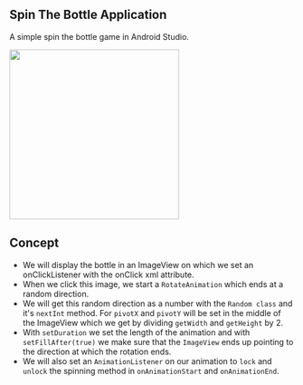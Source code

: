 ## Spin The Bottle Application
A simple spin the bottle game in Android Studio.

<img src="./img/demo.png" width="300" />

## Concept 
- We will display the bottle in an ImageView on which we set an onClickListener with the onClick xml attribute. 
- When we click this image, we start a `RotateAnimation` which ends at a random direction.
- We will get this random direction as a number with the `Random class` and it's `nextInt` method. For `pivotX` and `pivotY` will be set in the middle of the ImageView which we get by dividing `getWidth` and `getHeight` by 2. 
- With `setDuration` we set the length of the animation and with `setFillAfter(true)` we make sure that the `ImageView` ends up pointing to the direction at which the rotation ends.
- We will also set an `AnimationListener` on our animation to `lock` and `unlock` the spinning method in `onAnimationStart` and `onAnimationEnd`.